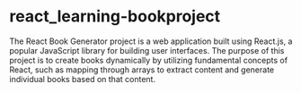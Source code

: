 # react_learning-bookproject
The React Book Generator project is a web application built using React.js, a popular JavaScript library for building user interfaces. The purpose of this project is to create books dynamically by utilizing fundamental concepts of React, such as mapping through arrays to extract content and generate individual books based on that content.
